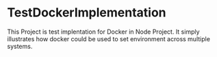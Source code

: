 # TestDockerImplementation

This Project is test implentation for Docker in Node Project. It simply illustrates how docker could be used to set environment across multiple systems.
